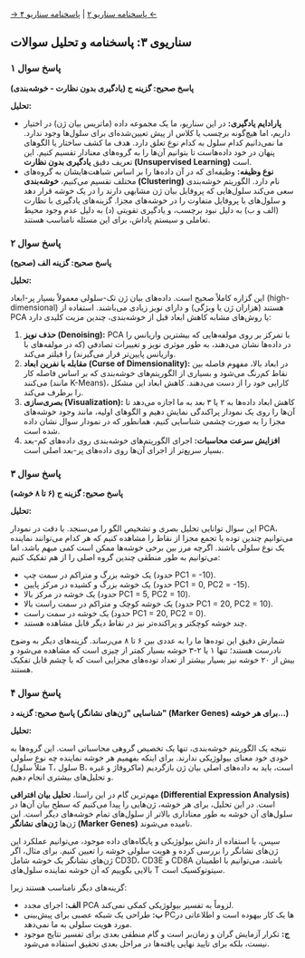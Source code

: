 [→ پاسخنامه سناریو ۲](./scenario-02-answers.md) | [پاسخنامه سناریو ۴ ←](./scenario-04-answers.md)

## سناریوی ۳: پاسخنامه و تحلیل سوالات

### پاسخ سوال ۱

**پاسخ صحیح: گزینه ج (یادگیری بدون نظارت - خوشه‌بندی)**

**تحلیل:**

- **پارادایم یادگیری:** در این سناریو، ما یک مجموعه داده (ماتریس بیان ژن) در اختیار داریم، اما هیچ‌گونه برچسب یا کلاس از پیش تعیین‌شده‌ای برای سلول‌ها وجود ندارد. ما نمی‌دانیم کدام سلول به کدام نوع تعلق دارد. هدف ما کشف ساختار یا الگوهای پنهان در خود داده‌هاست تا بتوانیم آن‌ها را به گروه‌های معنادار تقسیم کنیم. این تعریف دقیق **یادگیری بدون نظارت (Unsupervised Learning)** است.
- **نوع وظیفه:** وظیفه‌ای که در آن داده‌ها را بر اساس شباهت‌هایشان به گروه‌های مختلف تقسیم می‌کنیم، **خوشه‌بندی (Clustering)** نام دارد. الگوریتم خوشه‌بندی سعی می‌کند سلول‌هایی که پروفایل بیان ژن مشابهی دارند را در یک خوشه قرار دهد و سلول‌های با پروفایل متفاوت را در خوشه‌های مجزا. گزینه‌های یادگیری با نظارت (الف و ب) به دلیل نبود برچسب، و یادگیری تقویتی (د) به دلیل عدم وجود محیط تعاملی و سیستم پاداش، برای این مسئله نامناسب هستند.

### پاسخ سوال ۲

**پاسخ صحیح: گزینه الف (صحیح)**

**تحلیل:**

این گزاره کاملاً صحیح است. داده‌های بیان ژن تک-سلولی معمولاً بسیار پر-ابعاد (high-dimensional) هستند (هزاران ژن یا ویژگی) و دارای نویز زیادی می‌باشند. استفاده از PCA یا روش‌های مشابه کاهش ابعاد قبل از خوشه‌بندی، چندین مزیت کلیدی دارد:

1.  **حذف نویز (Denoising):** PCA با تمرکز بر روی مولفه‌هایی که بیشترین واریانس را در داده‌ها نشان می‌دهند، به طور موثری نویز و تغییرات تصادفی (که در مولفه‌های با واریانس پایین‌تر قرار می‌گیرند) را فیلتر می‌کند.
2.  **مقابله با نفرین ابعاد (Curse of Dimensionality):** در ابعاد بالا، مفهوم فاصله بین نقاط کم‌رنگ می‌شود و بسیاری از الگوریتم‌های خوشه‌بندی که بر اساس فاصله کار می‌کنند (مانند K-Means)، کارایی خود را از دست می‌دهند. کاهش ابعاد این مشکل را برطرف می‌کند.
3.  **بصری‌سازی (Visualization):** کاهش ابعاد داده‌ها به ۲ یا ۳ بعد به ما اجازه می‌دهد تا آن‌ها را روی یک نمودار پراکندگی نمایش دهیم و الگوهای اولیه، مانند وجود خوشه‌های مجزا را به صورت چشمی شناسایی کنیم، همانطور که در نمودار سوال نشان داده شده است.
4.  **افزایش سرعت محاسبات:** اجرای الگوریتم‌های خوشه‌بندی روی داده‌های کم-بعد بسیار سریع‌تر از اجرای آن‌ها روی داده‌های پر-بعد اصلی است.

### پاسخ سوال ۳

**پاسخ صحیح: گزینه ج (۶ تا ۸ خوشه)**

**تحلیل:**

این سوال توانایی تحلیل بصری و تشخیص الگو را می‌سنجد. با دقت در نمودار PCA، می‌توانیم چندین توده یا تجمع مجزا از نقاط را مشاهده کنیم که هر کدام می‌توانند نماینده یک نوع سلولی باشند. اگرچه مرز بین برخی خوشه‌ها ممکن است کمی مبهم باشد، اما می‌توانیم به طور منطقی چندین گروه اصلی را از هم تفکیک کنیم:

- یک خوشه بزرگ و متراکم در سمت چپ (حدود PC1 = -10).
- یک خوشه بزرگ و کشیده در مرکز پایین (حدود PC1 = 0, PC2 = -15).
- یک خوشه در مرکز بالا (حدود PC1 = 5, PC2 = 10).
- یک خوشه کوچک و متراکم در سمت راست بالا (حدود PC1 = 20, PC2 = 10).
- یک خوشه در سمت راست (حدود PC1 = 20, PC2 = 0).
- چند خوشه کوچکتر و پراکنده‌تر نیز در نقاط دیگر قابل مشاهده هستند.

شمارش دقیق این توده‌ها ما را به عددی بین ۶ تا ۸ می‌رساند. گزینه‌های دیگر به وضوح نادرست هستند؛ تنها ۱ یا ۲-۳ خوشه بسیار کمتر از چیزی است که مشاهده می‌شود و بیش از ۲۰ خوشه نیز بسیار بیشتر از تعداد توده‌های مجزایی است که با چشم قابل تفکیک هستند.

### پاسخ سوال ۴

**پاسخ صحیح: گزینه د (شناسایی "ژن‌های نشانگر" (Marker Genes) برای هر خوشه...)**

**تحلیل:**

نتیجه یک الگوریتم خوشه‌بندی، تنها یک تخصیص گروهی محاسباتی است. این گروه‌ها به خودی خود معنای بیولوژیکی ندارند. برای اینکه بفهمیم هر خوشه نماینده چه نوع سلولی (مثلاً سلول T، سلول B، ماکروفاژ و غیره) است، باید به داده‌های اصلی بیان ژن بازگردیم و تحلیل‌های بیشتری انجام دهیم.

مهم‌ترین گام در این راستا، **تحلیل بیان افتراقی (Differential Expression Analysis)** است. در این تحلیل، برای هر خوشه، ژن‌هایی را پیدا می‌کنیم که سطح بیان آن‌ها در سلول‌های آن خوشه به طور معناداری بالاتر از سلول‌های تمام خوشه‌های دیگر است. این ژن‌ها **ژن‌های نشانگر (Marker Genes)** نامیده می‌شوند.

سپس، با استفاده از دانش بیولوژیکی و پایگاه‌های داده موجود، می‌توانیم عملکرد این ژن‌های نشانگر را بررسی کرده و هویت سلولی خوشه را تعیین کنیم. برای مثال، اگر ژن‌های نشانگر یک خوشه شامل CD3D، CD3E و CD8A باشند، می‌توانیم با اطمینان بالایی بگوییم که آن خوشه نماینده سلول‌های T سیتوتوکسیک است.

گزینه‌های دیگر نامناسب هستند زیرا:

- **الف:** اجرای مجدد PCA لزوماً به تفسیر بیولوژیکی کمکی نمی‌کند.
- **ب:** طراحی یک شبکه عصبی برای پیش‌بینی PCها یک کار بیهوده است و اطلاعاتی در مورد هویت سلولی به ما نمی‌دهد.
- **ج:** تکرار آزمایش گران و زمان‌بر است و گام منطقی بعدی برای تفسیر نتایج موجود نیست، بلکه برای تایید نهایی یافته‌ها در مراحل بعدی تحقیق استفاده می‌شود.

